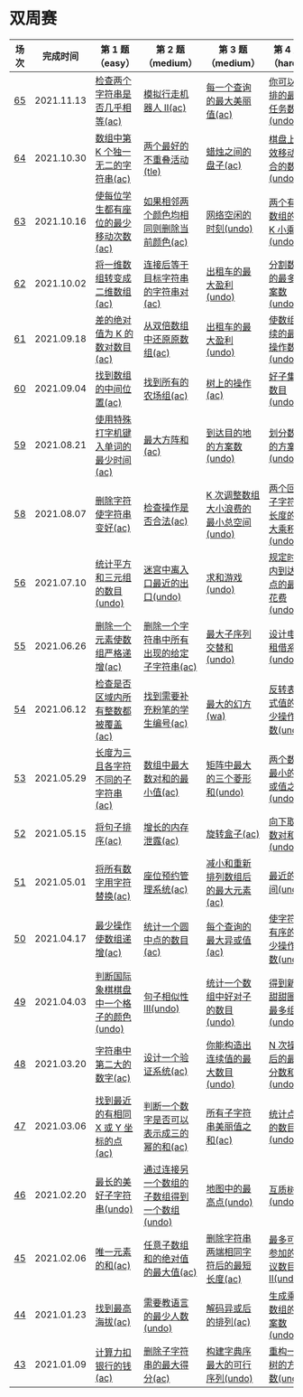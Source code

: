 # 双周赛

**场次**|**完成时间**|**第 1 题（easy）**|**第 2 题（medium）**|**第 3 题（medium）**|**第 4 题（hard）**
--------|------------|-----------|-----------|-----------|-----------
[65](./第%2065%20场双周赛)|2021.11.13|[检查两个字符串是否几乎相等(ac)](./第%2065%20场双周赛/5910.%20检查两个字符串是否几乎相等)|[模拟行走机器人 II(ac)](./第%2065%20场双周赛/5911.%20模拟行走机器人%20II)|[每一个查询的最大美丽值(ac)](./第%2065%20场双周赛/5912.%20每一个查询的最大美丽值)|[你可以安排的最多任务数目(undo)](./第%2065%20场双周赛/5913.%20你可以安排的最多任务数目)
[64](./第%2064%20场双周赛)|2021.10.30|[数组中第 K 个独一无二的字符串(ac)](./第%2064%20场双周赛/5898.%20数组中第%20K%20个独一无二的字符串)|[两个最好的不重叠活动(tle)](./第%2064%20场双周赛/5899.%20两个最好的不重叠活动)|[蜡烛之间的盘子(ac)](./第%2064%20场双周赛/5900.%20蜡烛之间的盘子)|[棋盘上有效移动组合的数目(undo)](./第%2064%20场双周赛/5901.%20棋盘上有效移动组合的数目)
[63](./第%2063%20场双周赛)|2021.10.16|[使每位学生都有座位的最少移动次数(ac)](./第%2063%20场双周赛/5885.%20使每位学生都有座位的最少移动次数)|[如果相邻两个颜色均相同则删除当前颜色(ac)](./第%2063%20场双周赛/5886.%20如果相邻两个颜色均相同则删除当前颜色)|[网络空闲的时刻(undo)](./第%2063%20场双周赛/5887.%20网络空闲的时刻)|[两个有序数组的第 K 小乘积(undo)](./第%2063%20场双周赛/5888.%20两个有序数组的第%20K%20小乘积)
[62](./第%2062%20场双周赛)|2021.10.02|[将一维数组转变成二维数组(ac)](./第%2062%20场双周赛/5871.%20将一维数组转变成二维数组)|[连接后等于目标字符串的字符串对(ac)](./第%2062%20场双周赛/5872.%20连接后等于目标字符串的字符串对)|[出租车的最大盈利(undo)](./第%2062%20场双周赛/5873.%20考试的最大困扰度)|[分割数组的最多方案数(undo)](./第%2062%20场双周赛/5874.%20分割数组的最多方案数)
[61](./第%2061%20场双周赛)|2021.09.18|[差的绝对值为 K 的数对数目(ac)](./第%2061%20场双周赛/5859.%20差的绝对值为%20K%20的数对数目)|[从双倍数组中还原原数组(ac)](./第%2061%20场双周赛/5860.%20从双倍数组中还原原数组)|[出租车的最大盈利(undo)](./第%2061%20场双周赛/5861.%20出租车的最大盈利)|[使数组连续的最少操作数(undo)](./第%2061%20场双周赛/5862.%20使数组连续的最少操作数)
[60](./第%2060%20场双周赛)|2021.09.04|[找到数组的中间位置(ac)](./第%2060%20场双周赛/5846.%20找到数组的中间位置)|[找到所有的农场组(ac)](./第%2060%20场双周赛/5847.%20找到所有的农场组)|[树上的操作(ac)](./第%2060%20场双周赛/5848.%20树上的操作)|[好子集的数目(undo)](./第%2060%20场双周赛/5849.%20好子集的数目)
[59](./第%2059%20场双周赛)|2021.08.21|[使用特殊打字机键入单词的最少时间(ac)](./第%2059%20场双周赛/5834.%20使用特殊打字机键入单词的最少时间)|[最大方阵和(ac)](./第%2059%20场双周赛/5835.%20最大方阵和)|[到达目的地的方案数(undo)](./第%2059%20场双周赛/5836.%20K%20到达目的地的方案数)|[划分数字的方案数(undo)](./第%2059%20场双周赛/5837.%20划分数字的方案数)
[58](./第%2058%20场双周赛)|2021.08.07|[删除字符使字符串变好(ac)](./第%2058%20场双周赛/5826.%20删除字符使字符串变好)|[检查操作是否合法(ac)](./第%2058%20场双周赛/5827.%20检查操作是否合法)|[K 次调整数组大小浪费的最小总空间(undo)](./第%2058%20场双周赛/5828.%20K%20次调整数组大小浪费的最小总空间)|[两个回文子字符串长度的最大乘积(undo)](./第%2058%20场双周赛/5829.%20两个回文子字符串长度的最大乘积)
[56](./第%2056%20场双周赛)|2021.07.10|[统计平方和三元组的数目(undo)](./第%2056%20场双周赛/5792.%20统计平方和三元组的数目)|[迷宫中离入口最近的出口(undo)](./第%2056%20场双周赛/5793.%20迷宫中离入口最近的出口)|[求和游戏(undo)](./第%2056%20场双周赛/5794.%20求和游戏)|[规定时间内到达终点的最小花费(undo)](./第%2056%20场双周赛/5795.%20规定时间内到达终点的最小花费)
[55](./第%2055%20场双周赛)|2021.06.26|[删除一个元素使数组严格递增(ac)](./第%2055%20场双周赛/5780.%20删除一个元素使数组严格递增)|[删除一个字符串中所有出现的给定子字符串(ac)](./第%2055%20场双周赛/5781.%20删除一个字符串中所有出现的给定子字符串)|[最大子序列交替和(undo)](./第%2055%20场双周赛/5782.%20最大子序列交替和)|[设计电影租借系统(undo)](./第%2055%20场双周赛/5783.%20设计电影租借系统)
[54](./第%2054%20场双周赛)|2021.06.12|[检查是否区域内所有整数都被覆盖(ac)](./第%2054%20场双周赛/5767.%20检查是否区域内所有整数都被覆盖)|[找到需要补充粉笔的学生编号(ac)](./第%2054%20场双周赛/5768.%20找到需要补充粉笔的学生编号)|[最大的幻方(wa)](./第%2054%20场双周赛/5769.%20最大的幻方)|[反转表达式值的最少操作次数(undo)](./第%2054%20场双周赛/5770.%20反转表达式值的最少操作次数)
[53](./第%2053%20场双周赛)|2021.05.29|[长度为三且各字符不同的子字符串(ac)](./第%2053%20场双周赛/5757.%20长度为三且各字符不同的子字符串)|[数组中最大数对和的最小值(ac)](./第%2053%20场双周赛/5755.%20数组中最大数对和的最小值)|[矩阵中最大的三个菱形和(undo)](./第%2053%20场双周赛/5756.%20矩阵中最大的三个菱形和)|[两个数组最小的异或值之和(undo)](./第%2053%20场双周赛/5757.%20两个数组最小的异或值之和)
[52](./第%2052%20场双周赛)|2021.05.15|[将句子排序(ac)](./第%2052%20场双周赛/5742.%20将句子排序)|[增长的内存泄露(ac)](./第%2052%20场双周赛/5743.%20增长的内存泄露)|[旋转盒子(ac)](./第%2052%20场双周赛/5744.%20旋转盒子)|[向下取整数对和(undo)](./第%2052%20场双周赛/5745.%20向下取整数对和)
[51](./第%2051%20场双周赛)|2021.05.01|[将所有数字用字符替换(ac)](./第%2051%20场双周赛/5731.%20将所有数字用字符替换)|[座位预约管理系统(ac)](./第%2051%20场双周赛/5731.%20座位预约管理系统)|[减小和重新排列数组后的最大元素(ac)](./第%2051%20场双周赛/5731.%20减小和重新排列数组后的最大元素)|[最近的房间(undo)](./第%2051%20场双周赛/5733.%20最近的房间)
[50](./第%2050%20场双周赛)|2021.04.17|[最少操作使数组递增(ac)](./第%2050%20场双周赛/5717.%20最少操作使数组递增)|[统计一个圆中点的数目(ac)](./第%2050%20场双周赛/5718.%20统计一个圆中点的数目)|[每个查询的最大异或值(ac)](./第%2050%20场双周赛/5719.%20每个查询的最大异或值)|[使字符串有序的最少操作次数(undo)](./第%2050%20场双周赛/5720.%20使字符串有序的最少操作次数)
[49](./第%2049%20场双周赛)|2021.04.03|[判断国际象棋棋盘中一个格子的颜色(undo)](./第%2049%20场双周赛/5705.%20判断国际象棋棋盘中一个格子的颜色)|[句子相似性 III(undo)](./第%2049%20场双周赛/5706.%20句子相似性%20III)|[统计一个数组中好对子的数目(undo)](./第%2049%20场双周赛/5707.%20统计一个数组中好对子的数目)|[得到新鲜甜甜圈的最多组数(undo)](./第%2049%20场双周赛/5708.%20得到新鲜甜甜圈的最多组数)
[48](./第%2048%20场双周赛)|2021.03.20|[字符串中第二大的数字(ac)](./第%2048%20场双周赛/5693.%20字符串中第二大的数字)|[设计一个验证系统(ac)](./第%2048%20场双周赛/5694.%20设计一个验证系统)|[你能构造出连续值的最大数目(undo)](./第%2048%20场双周赛/5695.%20你能构造出连续值的最大数目)|[N 次操作后的最大分数和(undo)](./第%2048%20场双周赛/5696.%20N%20次操作后的最大分数和)
[47](./第%2047%20场双周赛)|2021.03.06|[找到最近的有相同 X 或 Y 坐标的点(ac)](./第%2047%20场双周赛/5680.%20找到最近的有相同%20X%20或%20Y%20坐标的点)|[判断一个数字是否可以表示成三的幂的和(ac)](./第%2047%20场双周赛/5681.%20判断一个数字是否可以表示成三的幂的和)|[所有子字符串美丽值之和(ac)](./第%2047%20场双周赛/5682.%20所有子字符串美丽值之和)|[统计点对的数目(undo)](./第%2047%20场双周赛/5683.%20统计点对的数目)
[46](./第%2046%20场双周赛)|2021.02.20|[最长的美好子字符串(undo)](./第%2046%20场双周赛/5668.%20最长的美好子字符串)|[通过连接另一个数组的子数组得到一个数组(undo)](./第%2046%20场双周赛/5669.%20通过连接另一个数组的子数组得到一个数组)|[地图中的最高点(undo)](./第%2046%20场双周赛/5670.%20地图中的最高点)|[互质树(undo)](./第%2046%20场双周赛/5671.%20互质树)
[45](./第%2045%20场双周赛)|2021.02.06|[唯一元素的和(ac)](./第%2045%20场双周赛/5657.%20唯一元素的和)|[任意子数组和的绝对值的最大值(ac)](./第%2045%20场双周赛/5658.%20任意子数组和的绝对值的最大值)|[删除字符串两端相同字符后的最短长度(ac)](./第%2045%20场双周赛/5659.%20删除字符串两端相同字符后的最短长度)|[最多可以参加的会议数目 II(undo)](./第%2045%20场双周赛/5660.%20最多可以参加的会议数目%20II)
[44](./第%2044%20场双周赛)|2021.01.23|[找到最高海拔(ac)](./第%2044%20场双周赛/5645.%20找到最高海拔)|[需要教语言的最少人数(undo)](./第%2044%20场双周赛/5646.%20需要教语言的最少人数)|[解码异或后的排列(ac)](./第%2044%20场双周赛/5647.%20解码异或后的排列)|[生成乘积数组的方案数(undo)](./第%2044%20场双周赛/5648.%20生成乘积数组的方案数)
[43](./第%2043%20场双周赛)|2021.01.09|[计算力扣银行的钱(ac)](./第%2043%20场双周赛/5633.%20计算力扣银行的钱)|[删除子字符串的最大得分(ac)](./第%2043%20场双周赛/5634.%20删除子字符串的最大得分)|[构建字典序最大的可行序列(undo)](./第%2043%20场双周赛/5635.%20构建字典序最大的可行序列)|[重构一棵树的方案数(undo)](./第%2043%20场双周赛/5636.%20重构一棵树的方案数)

